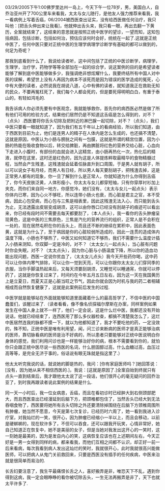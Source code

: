 
03/29/2005下午1:00佛罗里达州一岛上，今天下午一位78岁，男，美国白人，自乔治亚州开了700公里车来看我，太太与女儿随行，是他友人强力推荐来看我，我一看病例上写着舌癌，06/2004被西医查出证实，没有给西医做任何治疗，我只叫他：[把舌头伸出来让我看]，他就伸出舌头来，我只看一眼，再出去翻一下黄历，全案就结束了，这结束的意思就是按照正统中医学的望诊，一望而知，这知包括病因，包括诊断，包括如何治，预估应该何时会好，统统在一起了.这就是正统中医了，任何中医只要对正统中医的生理学病理学诊断学有基础的都可以做到的，何足为奇呢？

那我到底看到什么了，我说给读者听，这中间包括了正统的中医诊断学，病理学，生理学，治疗学，药物学等等全部加在一起的综合学，说这案例的目的是希望读者能够了解到底中医能够做多少，我强调绝非想炫耀什么，我要终结所有中国人对中医的误解，希望世上没有人再因为病本不该死而是因为错误的医学造成的冤死，心中有大便的读者，必然说我在胡说八道，心中有佛的读者，就知道我正在救助无知的民众，不要再冤枉死了，我们每个人都会死的，但是要死得明明白白，有重于泰山的，有轻如鸿毛的.

我告诉病人你必须先要有中医观念，我就能够救你，首先你的病西医必然是做了所有他们可用的检验方式，结果他们居然仍是不知道这舌癌是怎么得到的，对不？（点头）.西医要将你舌头切除及把附近的淋巴腺一起切除，对不？（点头），我们中医只要看一眼就知道了，因为我们有五千年以上的看病经验，所以我们知道，由于西医到目前为止，他们是连男人的精子在人体内是怎么生成的，也还搞不清楚，这就是原因，中医认为小肠与膀胱之间有一包膜，这就是所谓的精宫位置，因为小肠的热能在吸收食物以后，转交给脾脏，再由脾脏将红色的营养交给心脏，心血向下走进入小腹时，有部份的血就会进入这精宫，由小肠再热化一次，热化后的精液，就停在这里，这时还是红色的，因为这是人体提炼粹取最精华的食物精髓过程，当然会产生残渣，这残渣就会延着任脉直升到口周围，于是男人就有胡子，所以可以说女子有月经，而男人有日经，所以男人每天要刮胡子，把残渣去掉，这是正常男人都有的现象，你一旦了解到什么是正常人，你就知道为什么你得到舌癌了，你今天皮肤泛黄，人体形瘦小，你太太与女儿都穿短袖，只有你穿厚衬衫加上夹克，而你们来自同一地方，你感觉冷，她们没有，（太太与女儿一起点头）表示你体内已寒，因为心火不够旺，所以连带小肠火也衰，而心脏是君主之官，本不受病，因此心包受病，而心包与三焦是相表里，因此这残渣无法入心，而只能到舌头为止，无法透露出皮层变成胡须，这可以由你唇口已经没有刮胡子的痕迹可以看出来，你已经有段时间不需要去每天都要刮了，（本人点头），我一看你的舌头肿瘤呈现黄色，这是中医的三焦原色，三焦是汽化的营养流行的组织，正常人是不会积在一处的，现在居然屯积在你的舌头上，而且还不断的继续在累积中，因此表面色黄，这就是为什么了，至于病因是你的心脏较弱所造成的，因此一连贯的造成体内温度下降，小肠也不够热了，中医又如何知道它不够热，我们不需要什么温度计插入小肠来测知，你双脚一定是冷的，对不？（太太女儿一起点头），当心脏有问题时你会失眠，对不？（太太点头），因为你心脏与小肠温度下降，所以你的造血功能出现问题，西医一定说你贫血了，（太太女儿点头）我今天开些药你喝，这中药可以让你体内寒气排除，可以让你一觉到天亮，可以让你跟你太太女儿们穿同季的衣服，当你手脚温热起来后，又每天须要刮胡须，又睡觉可以睡通宵，你就可以停药了，这就是你恢复过来了，时间约在今年五月五日左右，因为这一天在我国黄历上是立夏日，而夏天正是心脏当旺之节气，因此你就会因为时机与我的药二者相辅相成而自然恢复健康了，这就是此案例前后发生的过程.

中医学就是能够站在外面就能够知道里面藏着什么的最高哲学了，不信中医的中国蠢蛋们，该醒过来了.（读者看看，像不像名侦探福尔摩斯在办案，同样案例如果发生在中国人身上就不一样了，他们一定会说，这是什么烂中医，我都还没有开始说话，他就已经结束了，连西医用了那么多仪器检查，都搞不清楚我怎么了，这烂中医居然连我的脉都不摸一下，就以为他都知道了，我才不要吃他的药，一定没效的，殊不知，正统中医是唯有利用望，闻，问三诊来断病的医师才是真正能够治病的医师，靠切脉看病的医师是治不好病的，所以患者只要能够对正统中医说明白你身体的感觉，我们利用问诊也是一样能够治好你的病，根本不需要看到你的，就怕你只会跟正统中医尽说一些西医的名词，什么胆固醇过高，什么血糖过高，血压过高等等，是完全无济于事的，俗话说有眼无珠就是指这里了.）

他太太听完我说的话，就说她的脚是热的，我问：[你有家庭医师吗？]她回答说：[没有，因为她从来不相信西医的.]，我说：[这就是原因了.]全案自始到终就只有点头一直到结束后，我才跟他太太说了这一段话，他们很开心的毫无疑问的回乔治亚了，到时我再跟读者说此案例的结果是什么.

同一天一小时后，我一位女病患，舌癌，而且在看初诊时已经肿大到右侧颈部肥大，而且西医查出已经漫延到后脑下方，把颈椎都包住了，当然舌头已经大到无法吞咽食物了，西医要将她所有舌头切除之外还要清除掉围绕在后脑下方颈椎周围所有肿瘤，她当然不愿意，今天是第七次复诊，已经历时六周了，她一看到我进入诊疗室，对我灿烂的一笑，很开心，因为肿瘤已经缩小一半以上，而且会移动，以前是硬梆梆的，现在软许多了，不但可以吞食，还可以跟我开玩笑，心情非常好，她自己知道正在恢复中，她不是美丽的女子，但是当她对我发出这开心的一笑时，这一刻她是最美的，因为是发自内心的笑，这病恢复应该也在上述期间左右，今天正好是一男一女得到同样的病，都来看我，而他们互相之间都不认识，却正好一前一后来看病，每次我看到病人发出这灿烂的笑时，我就很开心，此时我就很高兴能做医师，可以把病人从鬼门关前救回来，只要是西医没有插手的任何疾病，中医来治就是很简单而易治的. 

长舌妇要注意了，我生平最痛恨长舌之人，喜好搬弄是非，唯恐天下不乱，遇到你得到这病，我一定会眼睁睁的看你被切除舌头，一生无法再搬弄是非了，天下也就太平许多了.